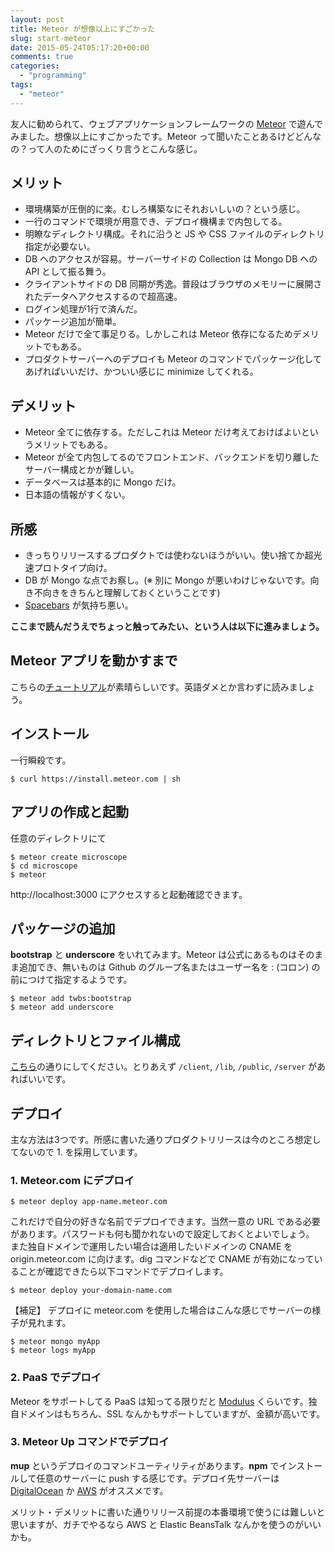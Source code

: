 ```yaml
---
layout: post
title: Meteor が想像以上にすごかった
slug: start-meteor
date: 2015-05-24T05:17:20+00:00
comments: true
categories:
  - "programming"
tags:
  - "meteor"
---
```


友人に勧められて、ウェブアプリケーションフレームワークの [Meteor](https://www.meteor.com/) で遊んでみました。想像以上にすごかったです。Meteor って聞いたことあるけどどんなの？って人のためにざっくり言うとこんな感じ。

## メリット
- 環境構築が圧倒的に楽。むしろ構築なにそれおいしいの？という感じ。
- 一行のコマンドで環境が用意でき、デプロイ機構まで内包してる。
- 明瞭なディレクトリ構成。それに沿うと JS や CSS ファイルのディレクトリ指定が必要ない。
- DB へのアクセスが容易。サーバーサイドの Collection は Mongo DB への API として振る舞う。
- クライアントサイドの DB 同期が秀逸。普段はブラウザのメモリーに展開されたデータへアクセスするので超高速。
- ログイン処理が1行で済んだ。
- パッケージ追加が簡単。
- Meteor だけで全て事足りる。しかしこれは Meteor 依存になるためデメリットでもある。
- プロダクトサーバーへのデプロイも Meteor のコマンドでパッケージ化してあげればいいだけ、かついい感じに minimize してくれる。

## デメリット
- Meteor 全てに依存する。ただしこれは Meteor だけ考えておけばよいというメリットでもある。
- Meteor が全て内包してるのでフロントエンド、バックエンドを切り離したサーバー構成とかが難しい。
- データベースは基本的に Mongo だけ。
- 日本語の情報がすくない。

## 所感
- きっちりリリースするプロダクトでは使わないほうがいい。使い捨てか超光速プロトタイプ向け。
- DB が Mongo な点でお察し。(※ 別に Mongo が悪いわけじゃないです。向き不向きをきちんと理解しておくということです)
- [Spacebars](https://github.com/meteor/meteor/blob/devel/packages/spacebars/README.md) が気持ち悪い。

**ここまで読んだうえでちょっと触ってみたい、という人は以下に進みましょう。**

## Meteor アプリを動かすまで
こちらの[チュートリアル](https://book.discovermeteor.com/chapter/getting-started)が素晴らしいです。英語ダメとか言わずに読みましょう。

## インストール
一行瞬殺です。

    $ curl https://install.meteor.com | sh

## アプリの作成と起動
任意のディレクトリにて

    $ meteor create microscope
    $ cd microscope
    $ meteor

http://localhost:3000 にアクセスすると起動確認できます。

## パッケージの追加
**bootstrap** と **underscore** をいれてみます。Meteor は公式にあるものはそのまま追加でき、無いものは Github のグループ名またはユーザー名を : (コロン) の前につけて指定するようです。

    $ meteor add twbs:bootstrap
    $ meteor add underscore

## ディレクトリとファイル構成
[こちら](http://docs.meteor.com/#structuringyourapp)の通りにしてください。とりあえず `/client`, `/lib`, `/public`, `/server` があればいいです。

## デプロイ
主な方法は3つです。所感に書いた通りプロダクトリリースは今のところ想定してないので 1. を採用しています。

### 1. Meteor.com にデプロイ

    $ meteor deploy app-name.meteor.com

これだけで自分の好きな名前でデプロイできます。当然一意の URL である必要があります。パスワードも何も聞かれないので設定しておくとよいでしょう。
また独自ドメインで運用したい場合は適用したいドメインの CNAME を origin.meteor.com に向けます。dig コマンドなどで CNAME が有効になっていることが確認できたら以下コマンドでデプロイします。

    $ meteor deploy your-domain-name.com

【補足】
デプロイに meteor.com を使用した場合はこんな感じでサーバーの様子が見れます。

    $ meteor mongo myApp
    $ meteor logs myApp

### 2. PaaS でデプロイ
Meteor をサポートしてる PaaS は知ってる限りだと [Modulus](http://help.modulus.io/customer/portal/articles/1647770-using-meteor-with-modulus) くらいです。独自ドメインはもちろん、SSL なんかもサポートしていますが、金額が高いです。

### 3. Meteor Up コマンドでデプロイ
**mup** というデプロイのコマンドユーティリティがあります。**npm** でインストールして任意のサーバーに push する感じです。デプロイ先サーバーは [DigitalOcean](https://www.digitalocean.com/) か [AWS](http://aws.amazon.com/jp/) がオススメです。

メリット・デメリットに書いた通りリリース前提の本番環境で使うには難しいと思いますが、ガチでやるなら AWS と Elastic BeansTalk なんかを使うのがいいかも。
